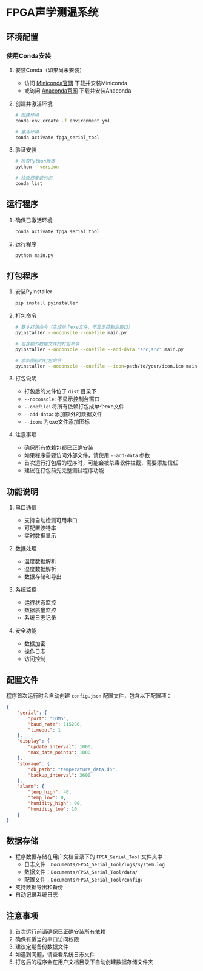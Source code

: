 # FPGA声学测温系统

## 环境配置

### 使用Conda安装

1. 安装Conda（如果尚未安装）
   - 访问 [Miniconda官网](https://docs.conda.io/en/latest/miniconda.html) 下载并安装Miniconda
   - 或访问 [Anaconda官网](https://www.anaconda.com/products/distribution) 下载并安装Anaconda

2. 创建并激活环境
   ```bash
   # 创建环境
   conda env create -f environment.yml

   # 激活环境
   conda activate fpga_serial_tool
   ```

3. 验证安装
   ```bash
   # 检查Python版本
   python --version

   # 检查已安装的包
   conda list
   ```

## 运行程序

1. 确保已激活环境
   ```bash
   conda activate fpga_serial_tool
   ```

2. 运行程序
   ```bash
   python main.py
   ```

## 打包程序

1. 安装PyInstaller
   ```bash
   pip install pyinstaller
   ```

2. 打包命令
   ```bash
   # 基本打包命令（生成单个exe文件，不显示控制台窗口）
   pyinstaller --noconsole --onefile main.py

   # 包含额外数据文件的打包命令
   pyinstaller --noconsole --onefile --add-data "src;src" main.py

   # 添加图标的打包命令
   pyinstaller --noconsole --onefile --icon=path/to/your/icon.ico main.py
   ```

3. 打包说明
   - 打包后的文件位于 `dist` 目录下
   - `--noconsole`: 不显示控制台窗口
   - `--onefile`: 将所有依赖打包成单个exe文件
   - `--add-data`: 添加额外的数据文件
   - `--icon`: 为exe文件添加图标

4. 注意事项
   - 确保所有依赖包都已正确安装
   - 如果程序需要访问外部文件，请使用 `--add-data` 参数
   - 首次运行打包后的程序时，可能会被杀毒软件拦截，需要添加信任
   - 建议在打包前先完整测试程序功能

## 功能说明

1. 串口通信
   - 支持自动检测可用串口
   - 可配置波特率
   - 实时数据显示

2. 数据处理
   - 温度数据解析
   - 湿度数据解析
   - 数据存储和导出

3. 系统监控
   - 运行状态监控
   - 数据质量监控
   - 系统日志记录

4. 安全功能
   - 数据加密
   - 操作日志
   - 访问控制

## 配置文件

程序首次运行时会自动创建 `config.json` 配置文件，包含以下配置项：

```json
{
    "serial": {
        "port": "COM5",
        "baud_rate": 115200,
        "timeout": 1
    },
    "display": {
        "update_interval": 1000,
        "max_data_points": 1000
    },
    "storage": {
        "db_path": "temperature_data.db",
        "backup_interval": 3600
    },
    "alarm": {
        "temp_high": 40,
        "temp_low": 0,
        "humidity_high": 90,
        "humidity_low": 10
    }
}
```

## 数据存储

- 程序数据存储在用户文档目录下的 `FPGA_Serial_Tool` 文件夹中：
  - 日志文件：`Documents/FPGA_Serial_Tool/logs/system.log`
  - 数据文件：`Documents/FPGA_Serial_Tool/data/`
  - 配置文件：`Documents/FPGA_Serial_Tool/config/`
- 支持数据导出和备份
- 自动记录系统日志

## 注意事项

1. 首次运行前请确保已正确安装所有依赖
2. 确保有适当的串口访问权限
3. 建议定期备份数据文件
4. 如遇到问题，请查看系统日志文件
5. 打包后的程序会在用户文档目录下自动创建数据存储文件夹 